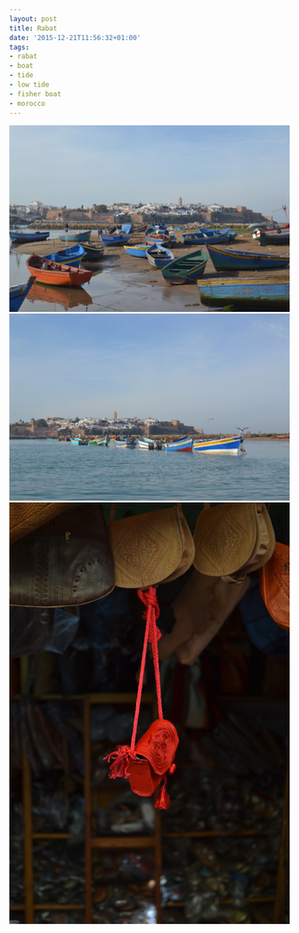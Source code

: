 ```yaml
---
layout: post
title: Rabat
date: '2015-12-21T11:56:32+01:00'
tags:
- rabat
- boat
- tide
- low tide
- fisher boat
- morocco
---
```

![Rabat](/files/tumblr_nzpfq8fFjv1tq106bo1_1280.jpg)
![Rabat](/files/tumblr_nzpfq8fFjv1tq106bo2_1280.jpg)
![Rabat](/files/tumblr_nzpfq8fFjv1tq106bo3_r1_1280.jpg)

